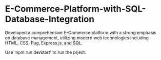 # E-Commerce-Platform-with-SQL-Database-Integration
Developed a comprehensive E-Commerce platform with a strong emphasis on database management, utilizing modern web technologies including HTML, CSS, Pug, Express.js, and SQL.

Use 'npm run devstart' to run the prject.
